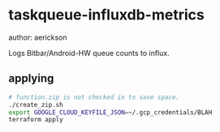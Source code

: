 # taskqueue-influxdb-metrics

author: aerickson

Logs Bitbar/Android-HW queue counts to influx.

## applying

```bash
# function.zip is not checked in to save space.
./create_zip.sh
export GOOGLE_CLOUD_KEYFILE_JSON=~/.gcp_credentials/BLAH
terraform apply
```
